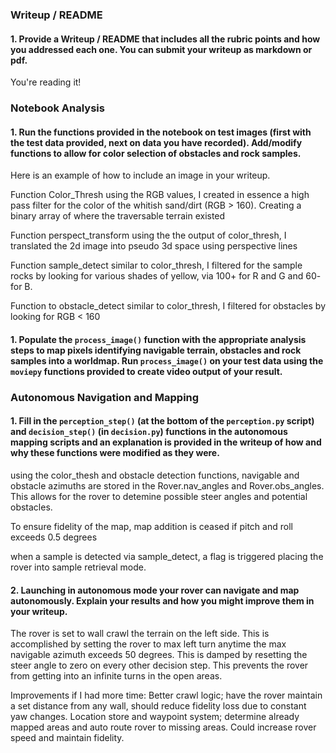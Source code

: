 ### Writeup / README

#### 1. Provide a Writeup / README that includes all the rubric points and how you addressed each one.  You can submit your writeup as markdown or pdf.  

You're reading it!

### Notebook Analysis
#### 1. Run the functions provided in the notebook on test images (first with the test data provided, next on data you have recorded). Add/modify functions to allow for color selection of obstacles and rock samples.
Here is an example of how to include an image in your writeup.

Function Color_Thresh
using the RGB values, I created in essence a high pass filter for the color of the whitish sand/dirt (RGB > 160). Creating a binary array of where the traversable terrain existed

Function perspect_transform
using the the output of color_thresh, I translated the 2d image into pseudo 3d space using perspective lines

Function sample_detect
similar to color_thresh, I filtered for the sample rocks by looking for various shades of yellow, via 100+ for R and G and 60- for B.

Function to obstacle_detect
similar to color_thresh, I filtered for obstacles by looking for RGB < 160


#### 1. Populate the `process_image()` function with the appropriate analysis steps to map pixels identifying navigable terrain, obstacles and rock samples into a worldmap.  Run `process_image()` on your test data using the `moviepy` functions provided to create video output of your result. 



### Autonomous Navigation and Mapping

#### 1. Fill in the `perception_step()` (at the bottom of the `perception.py` script) and `decision_step()` (in `decision.py`) functions in the autonomous mapping scripts and an explanation is provided in the writeup of how and why these functions were modified as they were.

using the color_thesh  and obstacle detection functions, navigable and obstacle azimuths are stored in the Rover.nav_angles and Rover.obs_angles.  This allows for the rover to detemine possible steer angles and potential obstacles.

To ensure fidelity of the map, map addition is ceased if pitch and roll exceeds 0.5 degrees

when a sample is detected via sample_detect, a flag is triggered placing the rover into sample retrieval mode.

#### 2. Launching in autonomous mode your rover can navigate and map autonomously.  Explain your results and how you might improve them in your writeup.  

The rover is set to wall crawl the terrain on the left side. This is accomplished by setting the rover to max left turn anytime the max navigable azimuth exceeds 50 degrees. This is damped by resetting the steer angle to zero on every other decision step. This prevents the rover from getting into an infinite turns in the open areas.

Improvements if I had more time:
Better crawl logic; have the rover maintain a set distance from any wall, should reduce fidelity loss due to constant yaw changes.
Location store and waypoint system; determine already mapped areas and auto route rover to missing areas. Could increase rover speed and maintain fidelity.
